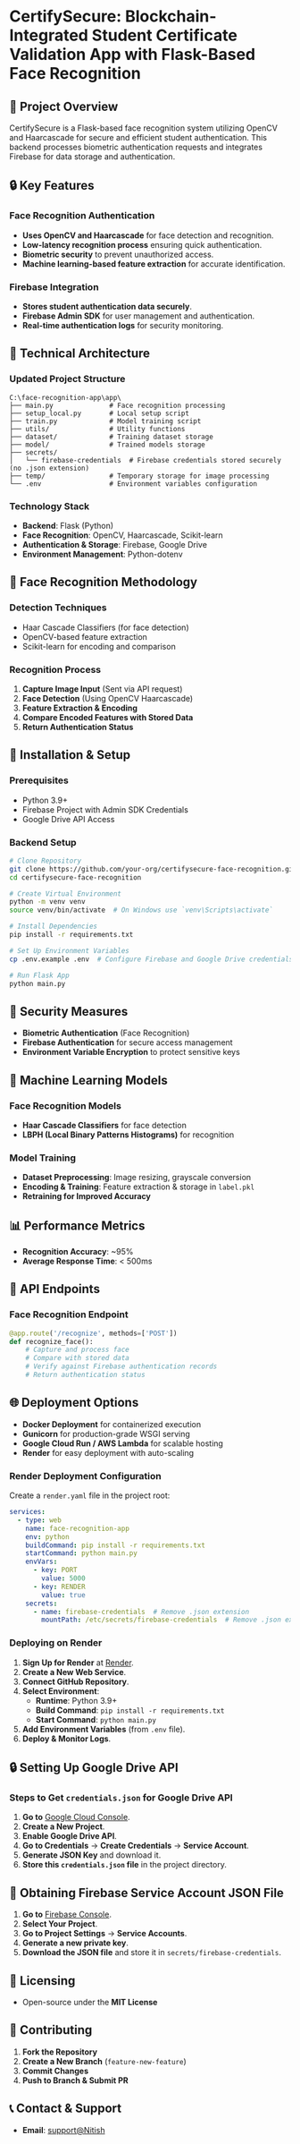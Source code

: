 # CertifySecure: Blockchain-Integrated Student Certificate Validation App with Flask-Based Face Recognition

## 🚀 Project Overview

CertifySecure is a Flask-based face recognition system utilizing OpenCV and Haarcascade for secure and efficient student authentication. This backend processes biometric authentication requests and integrates Firebase for data storage and authentication.

## 🔒 Key Features

### Face Recognition Authentication
- **Uses OpenCV and Haarcascade** for face detection and recognition.
- **Low-latency recognition process** ensuring quick authentication.
- **Biometric security** to prevent unauthorized access.
- **Machine learning-based feature extraction** for accurate identification.

### Firebase Integration
- **Stores student authentication data securely**.
- **Firebase Admin SDK** for user management and authentication.
- **Real-time authentication logs** for security monitoring.

## 🫠 Technical Architecture

### Updated Project Structure
```
C:\face-recognition-app\app\
├── main.py              # Face recognition processing
├── setup_local.py       # Local setup script
├── train.py             # Model training script
├── utils/               # Utility functions
├── dataset/             # Training dataset storage
├── model/               # Trained models storage
├── secrets/
│   └── firebase-credentials  # Firebase credentials stored securely (no .json extension)
├── temp/                # Temporary storage for image processing
└── .env                 # Environment variables configuration
```

### Technology Stack
- **Backend**: Flask (Python)
- **Face Recognition**: OpenCV, Haarcascade, Scikit-learn
- **Authentication & Storage**: Firebase, Google Drive
- **Environment Management**: Python-dotenv

## 📸 Face Recognition Methodology

### Detection Techniques
- Haar Cascade Classifiers (for face detection)
- OpenCV-based feature extraction
- Scikit-learn for encoding and comparison

### Recognition Process
1. **Capture Image Input** (Sent via API request)
2. **Face Detection** (Using OpenCV Haarcascade)
3. **Feature Extraction & Encoding**
4. **Compare Encoded Features with Stored Data**
5. **Return Authentication Status**

## 🚀 Installation & Setup

### Prerequisites
- Python 3.9+
- Firebase Project with Admin SDK Credentials
- Google Drive API Access

### Backend Setup
```bash
# Clone Repository
git clone https://github.com/your-org/certifysecure-face-recognition.git
cd certifysecure-face-recognition

# Create Virtual Environment
python -m venv venv
source venv/bin/activate  # On Windows use `venv\Scripts\activate`

# Install Dependencies
pip install -r requirements.txt

# Set Up Environment Variables
cp .env.example .env  # Configure Firebase and Google Drive credentials

# Run Flask App
python main.py
```

## 🔐 Security Measures
- **Biometric Authentication** (Face Recognition)
- **Firebase Authentication** for secure access management
- **Environment Variable Encryption** to protect sensitive keys

## 🤖 Machine Learning Models

### Face Recognition Models
- **Haar Cascade Classifiers** for face detection
- **LBPH (Local Binary Patterns Histograms)** for recognition

### Model Training
- **Dataset Preprocessing**: Image resizing, grayscale conversion
- **Encoding & Training**: Feature extraction & storage in `label.pkl`
- **Retraining for Improved Accuracy**

## 📊 Performance Metrics
- **Recognition Accuracy**: ~95%
- **Average Response Time**: < 500ms

## 📝 API Endpoints

### **Face Recognition Endpoint**
```python
@app.route('/recognize', methods=['POST'])
def recognize_face():
    # Capture and process face
    # Compare with stored data
    # Verify against Firebase authentication records
    # Return authentication status
```

## 🌐 Deployment Options
- **Docker Deployment** for containerized execution
- **Gunicorn** for production-grade WSGI serving
- **Google Cloud Run / AWS Lambda** for scalable hosting
- **Render** for easy deployment with auto-scaling

### **Render Deployment Configuration**
Create a `render.yaml` file in the project root:
```yaml
services:
  - type: web
    name: face-recognition-app
    env: python
    buildCommand: pip install -r requirements.txt
    startCommand: python main.py
    envVars:
      - key: PORT
        value: 5000
      - key: RENDER
        value: true
    secrets:
      - name: firebase-credentials  # Remove .json extension
        mountPath: /etc/secrets/firebase-credentials  # Remove .json extension
```

### **Deploying on Render**

1. **Sign Up for Render** at [Render](https://render.com/).
2. **Create a New Web Service**.
3. **Connect GitHub Repository**.
4. **Select Environment**:
   - **Runtime**: Python 3.9+
   - **Build Command**: `pip install -r requirements.txt`
   - **Start Command**: `python main.py`
5. **Add Environment Variables** (from `.env` file).
6. **Deploy & Monitor Logs**.

## 🔒 Setting Up Google Drive API

### **Steps to Get `credentials.json` for Google Drive API**
1. **Go to** [Google Cloud Console](https://console.cloud.google.com/).
2. **Create a New Project**.
3. **Enable Google Drive API**.
4. **Go to Credentials** → **Create Credentials** → **Service Account**.
5. **Generate JSON Key** and download it.
6. **Store this `credentials.json` file** in the project directory.

## 🔐 Obtaining Firebase Service Account JSON File

1. **Go to** [Firebase Console](https://console.firebase.google.com/).
2. **Select Your Project**.
3. **Go to Project Settings** → **Service Accounts**.
4. **Generate a new private key**.
5. **Download the JSON file** and store it in `secrets/firebase-credentials`.

## 📝 Licensing
- Open-source under the **MIT License**

## 🤝 Contributing
1. **Fork the Repository**
2. **Create a New Branch** (`feature-new-feature`)
3. **Commit Changes**
4. **Push to Branch & Submit PR**

## 📞 Contact & Support
- **Email**: [support@Nitish](mailto:nitishkamisetti123@gmail.com)